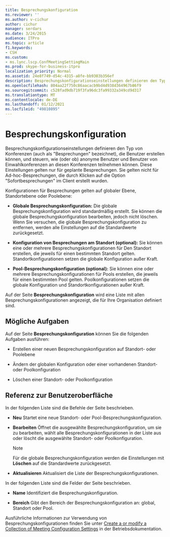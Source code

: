```yaml
---
title: Besprechungskonfiguration
ms.reviewer: ''
ms.author: v-cichur
author: cichur
manager: serdars
ms.date: 3/24/2015
audience: ITPro
ms.topic: article
f1.keywords:
- CSH
ms.custom:
- ms.lync.lscp.ConfMeetingSettingMain
ms.prod: skype-for-business-itpro
localization_priority: Normal
ms.assetid: 24e8f749-d54c-4315-a8fe-bb9303b356ef
description: Besprechungskonfigurationseinstellungen definieren den Typ von Konferenzen (auch alsMeetings bezeichnet), die Benutzer erstellen können, und steuern, wie (oder ob) anonyme Benutzer und Benutzer von Einwahlkonferenzen an diesen Konferenzen teilnehmen können. Diese Einstellungen gelten nur für geplante Besprechungen. Sie gelten nicht für Ad-hoc-Besprechungen, die durch Klicken auf die Option "Sofortbesprechungen" im Client erstellt wurden.
ms.openlocfilehash: 804aa22f750c86aacacb9bd4d938d364967b86f9
ms.sourcegitcommit: c528fad9db719f3fa96dc3fa99332a349cd9d317
ms.translationtype: MT
ms.contentlocale: de-DE
ms.lasthandoff: 01/12/2021
ms.locfileid: "49810895"
---
```

# <a name="meeting-configuration"></a>Besprechungskonfiguration

Besprechungskonfigurationseinstellungen definieren den Typ von Konferenzen (auch als "Besprechungen" bezeichnet), die Benutzer erstellen können, und steuern, wie (oder ob) anonyme Benutzer und Benutzer von Einwahlkonferenzen an diesen Konferenzen teilnehmen können. Diese Einstellungen gelten nur für geplante Besprechungen. Sie gelten nicht für Ad-hoc-Besprechungen, die durch Klicken auf die Option "Sofortbesprechungen" im Client erstellt wurden.

Konfigurationen für Besprechungen gelten auf globaler Ebene, Standortebene oder Poolebene:

- **Globale Besprechungskonfiguration:** Die globale Besprechungskonfiguration wird standardmäßig erstellt. Sie können die globale Besprechungskonfiguration bearbeiten, jedoch nicht löschen. Wenn Sie versuchen, die globale Besprechungskonfiguration zu entfernen, werden alle Einstellungen auf die Standardwerte zurückgesetzt.

- **Konfiguration von Besprechungen am Standort (optional):** Sie können eine oder mehrere Besprechungskonfigurationen für Den Standort erstellen, die jeweils für einen bestimmten Standort gelten. Standortkonfigurationen setzen die globale Konfiguration außer Kraft.

- **Pool-Besprechungskonfiguration (optional):** Sie können eine oder mehrere Besprechungskonfigurationen für Pools erstellen, die jeweils für einen bestimmten Pool gelten. Poolkonfigurationen setzen die globale Konfiguration und Standortkonfigurationen außer Kraft.

Auf der Seite **Besprechungskonfiguration** wird eine Liste mit allen Besprechungskonfigurationen angezeigt, die für Ihre Organisation definiert sind.

## <a name="tasks-you-can-perform"></a>Mögliche Aufgaben

Auf der Seite **Besprechungskonfiguration** können Sie die folgenden Aufgaben ausführen:

- Erstellen einer neuen Besprechungskonfiguration auf Standort- oder Poolebene

- Ändern der globalen Konfiguration oder einer vorhandenen Standort- oder Poolkonfiguration

- Löschen einer Standort- oder Poolkonfiguration

## <a name="ui-reference"></a>Referenz zur Benutzeroberfläche

In der folgenden Liste sind die Befehle der Seite beschrieben.

- **Neu** Startet eine neue Standort- oder Pool-Besprechungskonfiguration.

- **Bearbeiten** Öffnet die ausgewählte Besprechungskonfiguration, um sie zu bearbeiten, wählt alle Besprechungskonfigurationen in der Liste aus oder löscht die ausgewählte Standort- oder Poolkonfiguration.

    > [!NOTE]
    > Für die globale Besprechungskonfiguration werden die Einstellungen mit **Löschen** auf die Standardwerte zurückgesetzt.

- **Aktualisieren** Aktualisiert die Liste der Besprechungskonfigurationen.

In der folgenden Liste sind die Felder der Seite beschrieben.

- **Name** Identifiziert die Besprechungskonfiguration.

- **Bereich** Gibt den Bereich der Besprechungskonfiguration an: global, Standort oder Pool.

Ausführliche Informationen zur Verwendung von Besprechungskonfigurationen finden Sie unter [Create a or modify a Collection of Meeting Configuration Settings](https://technet.microsoft.com/library/ce6773c1-a0d5-4405-8e32-33a6f3a46a1a.aspx) in der Betriebsdokumentation.


